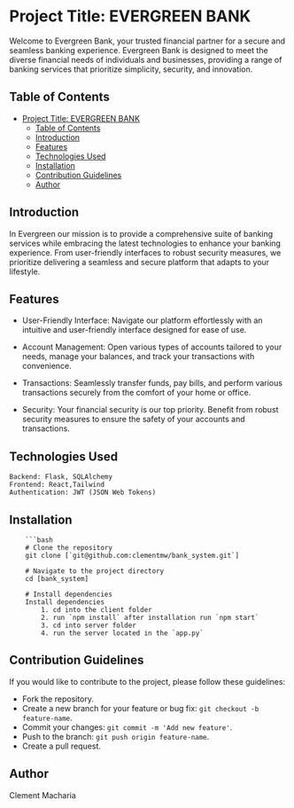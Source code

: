# Project Title: EVERGREEN BANK
Welcome to Evergreen Bank, your trusted financial partner for a secure and seamless banking experience. Evergreen Bank is designed to meet the diverse financial needs of individuals and businesses, providing a range of banking services that prioritize simplicity, security, and innovation.


## Table of Contents
- [Project Title: EVERGREEN BANK](#project-title-evergreen-bank)
  - [Table of Contents](#table-of-contents)
  - [Introduction](#introduction)
  - [Features](#features)
  - [Technologies Used](#technologies-used)
  - [Installation](#installation)
  - [Contribution Guidelines](#contribution-guidelines)
  - [Author](#author)

## Introduction

In Evergreen our mission is to provide a comprehensive suite of banking services while embracing the latest technologies to enhance your banking experience. From user-friendly interfaces to robust security measures, we prioritize delivering a seamless and secure platform that adapts to your lifestyle.

## Features
- User-Friendly Interface: Navigate our platform effortlessly with an intuitive and user-friendly interface designed for ease of use.

- Account Management: Open various types of accounts tailored to your needs, manage your balances, and track your transactions with    convenience.

- Transactions: Seamlessly transfer funds, pay bills, and perform various transactions securely from the comfort of your home or office.

- Security: Your financial security is our top priority. Benefit from robust security measures to ensure the safety of your accounts and transactions.

## Technologies Used
    Backend: Flask, SQLAlchemy
    Frontend: React,Tailwind
    Authentication: JWT (JSON Web Tokens)

## Installation

        ```bash
        # Clone the repository
        git clone [`git@github.com:clementmw/bank_system.git`]

        # Navigate to the project directory
        cd [bank_system]

        # Install dependencies
        Install dependencies
            1. cd into the client folder 
            2. run `npm install` after installation run `npm start` 
            3. cd into server folder 
            4. run the server located in the `app.py`

## Contribution Guidelines
If you would like to contribute to the project, please follow these guidelines:
- Fork the repository.
- Create a new branch for your feature or bug fix: `git checkout -b feature-name`.
- Commit your changes: `git commit -m 'Add new feature'`.
- Push to the branch: `git push origin feature-name`.
- Create a pull request.

## Author
Clement Macharia